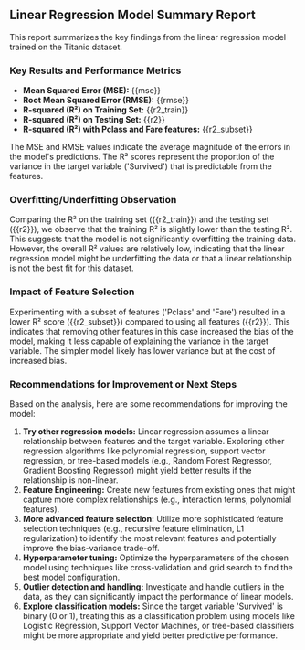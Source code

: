

## Linear Regression Model Summary Report

This report summarizes the key findings from the linear regression model trained on the Titanic dataset.

### Key Results and Performance Metrics

- **Mean Squared Error (MSE):** {{mse}}
- **Root Mean Squared Error (RMSE):** {{rmse}}
- **R-squared (R²) on Training Set:** {{r2_train}}
- **R-squared (R²) on Testing Set:** {{r2}}
- **R-squared (R²) with Pclass and Fare features:** {{r2_subset}}

The MSE and RMSE values indicate the average magnitude of the errors in the model's predictions. The R² scores represent the proportion of the variance in the target variable ('Survived') that is predictable from the features.

### Overfitting/Underfitting Observation

Comparing the R² on the training set ({{r2_train}}) and the testing set ({{r2}}), we observe that the training R² is slightly lower than the testing R². This suggests that the model is not significantly overfitting the training data. However, the overall R² values are relatively low, indicating that the linear regression model might be underfitting the data or that a linear relationship is not the best fit for this dataset.

### Impact of Feature Selection

Experimenting with a subset of features ('Pclass' and 'Fare') resulted in a lower R² score ({{r2_subset}}) compared to using all features ({{r2}}). This indicates that removing other features in this case increased the bias of the model, making it less capable of explaining the variance in the target variable. The simpler model likely has lower variance but at the cost of increased bias.

### Recommendations for Improvement or Next Steps

Based on the analysis, here are some recommendations for improving the model:

1.  **Try other regression models:** Linear regression assumes a linear relationship between features and the target variable. Exploring other regression algorithms like polynomial regression, support vector regression, or tree-based models (e.g., Random Forest Regressor, Gradient Boosting Regressor) might yield better results if the relationship is non-linear.
2.  **Feature Engineering:** Create new features from existing ones that might capture more complex relationships (e.g., interaction terms, polynomial features).
3.  **More advanced feature selection:** Utilize more sophisticated feature selection techniques (e.g., recursive feature elimination, L1 regularization) to identify the most relevant features and potentially improve the bias-variance trade-off.
4.  **Hyperparameter tuning:** Optimize the hyperparameters of the chosen model using techniques like cross-validation and grid search to find the best model configuration.
5.  **Outlier detection and handling:** Investigate and handle outliers in the data, as they can significantly impact the performance of linear models.
6.  **Explore classification models:** Since the target variable 'Survived' is binary (0 or 1), treating this as a classification problem using models like Logistic Regression, Support Vector Machines, or tree-based classifiers might be more appropriate and yield better predictive performance.